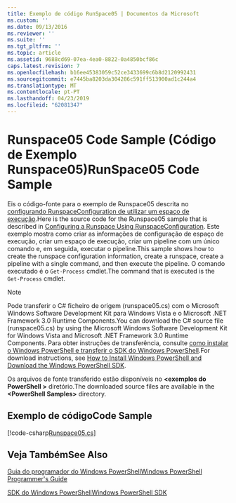 ```yaml
---
title: Exemplo de código RunSpace05 | Documentos da Microsoft
ms.custom: ''
ms.date: 09/13/2016
ms.reviewer: ''
ms.suite: ''
ms.tgt_pltfrm: ''
ms.topic: article
ms.assetid: 9688cd69-07ea-4ea0-8822-0a4850bcf86c
caps.latest.revision: 7
ms.openlocfilehash: b16ee45383059c52ce3433699c6b8d2120992431
ms.sourcegitcommit: e7445ba8203da304286c591ff513900ad1c244a4
ms.translationtype: MT
ms.contentlocale: pt-PT
ms.lasthandoff: 04/23/2019
ms.locfileid: "62081347"
---
```

# <a name="runspace05-code-sample"></a><span data-ttu-id="d3051-102">Runspace05 Code Sample (Código de Exemplo Runspace05)</span><span class="sxs-lookup"><span data-stu-id="d3051-102">RunSpace05 Code Sample</span></span>

<span data-ttu-id="d3051-103">Eis o código-fonte para o exemplo de Runspace05 descrita no [configurando RunspaceConfiguration de utilizar um espaço de execução](http://msdn.microsoft.com/en-us/42681d19-2d05-4975-befd-afb1990e79b2).</span><span class="sxs-lookup"><span data-stu-id="d3051-103">Here is the source code for the Runspace05 sample that is described in [Configuring a Runspace Using RunspaceConfiguration](http://msdn.microsoft.com/en-us/42681d19-2d05-4975-befd-afb1990e79b2).</span></span> <span data-ttu-id="d3051-104">Este exemplo mostra como criar as informações de configuração de espaço de execução, criar um espaço de execução, criar um pipeline com um único comando e, em seguida, executar o pipeline.</span><span class="sxs-lookup"><span data-stu-id="d3051-104">This sample shows how to create the runspace configuration information, create a runspace, create a pipeline with a single command, and then execute the pipeline.</span></span> <span data-ttu-id="d3051-105">O comando executado é o `Get-Process` cmdlet.</span><span class="sxs-lookup"><span data-stu-id="d3051-105">The command that is executed is the `Get-Process` cmdlet.</span></span>

> [!NOTE]
> <span data-ttu-id="d3051-106">Pode transferir o C# ficheiro de origem (runspace05.cs) com o Microsoft Windows Software Development Kit para Windows Vista e o Microsoft .NET Framework 3.0 Runtime Components.</span><span class="sxs-lookup"><span data-stu-id="d3051-106">You can download the C# source file (runspace05.cs) by using the Microsoft Windows Software Development Kit for Windows Vista and Microsoft .NET Framework 3.0 Runtime Components.</span></span> <span data-ttu-id="d3051-107">Para obter instruções de transferência, consulte [como instalar o Windows PowerShell e transferir o SDK do Windows PowerShell](/powershell/developer/installing-the-windows-powershell-sdk).</span><span class="sxs-lookup"><span data-stu-id="d3051-107">For download instructions, see [How to Install Windows PowerShell and Download the Windows PowerShell SDK](/powershell/developer/installing-the-windows-powershell-sdk).</span></span>
>
> <span data-ttu-id="d3051-108">Os arquivos de fonte transferido estão disponíveis no  **\<exemplos do PowerShell >** diretório.</span><span class="sxs-lookup"><span data-stu-id="d3051-108">The downloaded source files are available in the **\<PowerShell Samples>** directory.</span></span>

## <a name="code-sample"></a><span data-ttu-id="d3051-109">Exemplo de código</span><span class="sxs-lookup"><span data-stu-id="d3051-109">Code Sample</span></span>

[!code-csharp[Runspace05.cs](../../powershell-sdk-samples/SDK-2.0/csharp/Runspace05/Runspace05.cs#L11-L86 "Runspace05.cs")]

## <a name="see-also"></a><span data-ttu-id="d3051-110">Veja Também</span><span class="sxs-lookup"><span data-stu-id="d3051-110">See Also</span></span>

[<span data-ttu-id="d3051-111">Guia do programador do Windows PowerShell</span><span class="sxs-lookup"><span data-stu-id="d3051-111">Windows PowerShell Programmer's Guide</span></span>](./windows-powershell-programmer-s-guide.md)

[<span data-ttu-id="d3051-112">SDK do Windows PowerShell</span><span class="sxs-lookup"><span data-stu-id="d3051-112">Windows PowerShell SDK</span></span>](../windows-powershell-reference.md)